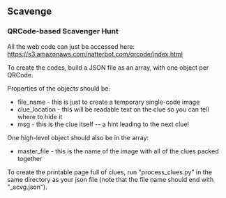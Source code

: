 ## Scavenge
### QRCode-based Scavenger Hunt

All the web code can just be accessed here: https://s3.amazonaws.com/natterbot.com/qrcode/index.html

To create the codes, build a JSON file as an array, with one object per QRCode.

Properties of the objects should be: 

* file_name - this is just to create a temporary single-code image
* clue_location - this will be readable text on the clue so you can tell where to hide it
* msg - this is the clue itself -- a hint leading to the next clue!

One high-level object should also be in the array:

* master_file - this is the name of the image with all of the clues packed together

To create the printable page full of clues, run "process_clues.py" in the same directory as your json file (note that the file name should end with "_scvg.json").
